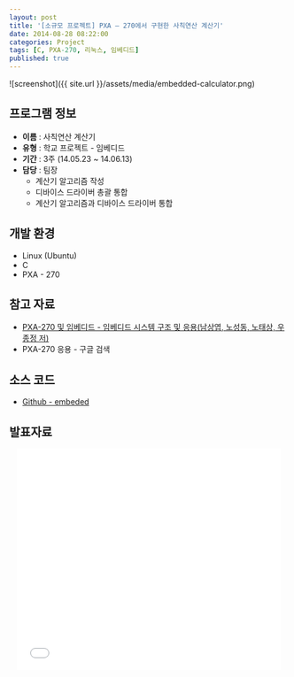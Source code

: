 ```yaml
---
layout: post
title: '[소규모 프로젝트] PXA – 270에서 구현한 사칙연산 계산기'
date: 2014-08-28 08:22:00
categories: Project
tags: [C, PXA-270, 리눅스, 임베디드]
published: true
---
```


![screenshot]({{ site.url }}/assets/media/embedded-calculator.png)


## 프로그램 정보

* **이름** : 사칙연산 계산기
* **유형** : 학교 프로젝트 - 임베디드
* **기간** : 3주 (14.05.23 ~ 14.06.13)
* **담당** : 팀장
	* 계산기 알고리즘 작성
	* 디바이스 드라이버 총괄 통합
	* 계산기 알고리즘과 디바이스 드라이버 통합

## 개발 환경

* Linux (Ubuntu)
* C
* PXA - 270

## 참고 자료

* [PXA-270 및 임베디드 - 임베디드 시스템 구조 및 응용(남상엽, 노성동, 노태상, 우종정 저)](http://book.naver.com/bookdb/book_detail.nhn?bid=3021766)
* PXA-270 응용 - 구글 검색

## 소스 코드

* [Github - embeded](https://github.com/egaoneko/embeded)

## 발표자료

<div style="text-align: center;"><iframe width="476" height="400" src="//www.slideshare.net/slideshow/embed_code/38442326" frameborder="0" marginwidth="0" marginheight="0" scrolling="no"></iframe></div>